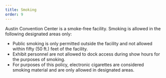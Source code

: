 ```yaml
---
title: Smoking
order: 9
---
```


Austin Convention Center is a smoke-free facility. Smoking is allowed in the following designated areas only:							

- Public smoking is only permitted outside the facility and not allowed within fifty (50 ft.) feet of the facility.					
- Exhibit personnel are not allowed to dock access during show hours for the purposes of smoking.	
- For purposes of this policy, electronic cigarettes are considered smoking material and are only allowed in designated areas. 

